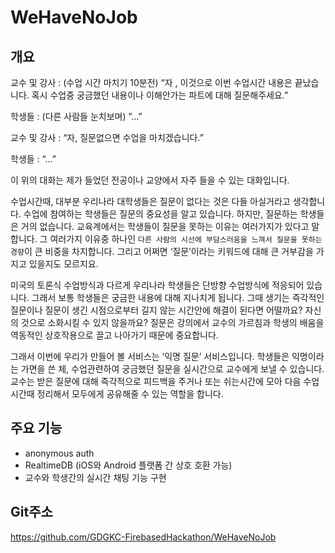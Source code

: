 # WeHaveNoJob

## 개요
교수 및 강사 : (수업 시간 마치기 10분전) “자 , 이것으로 이번 수업시간 내용은 끝났습니다. 혹시 수업중 궁금했던 내용이나 이해안가는 파트에 대해 질문해주세요.”

학생들 : (다른 사람들 눈치보며) ”…”

교수 및 강사 : “자, 질문없으면 수업을 마치겠습니다.”

학생들 : “…”

이 위의 대화는 제가 들었던 전공이나 교양에서 자주 들을 수 있는 대화입니다.

수업시간때, 대부분 우리나라 대학생들은 질문이 없다는 것은 다들 아실거라고 생각합니다. 수업에 참여하는 학생들은 질문의 중요성을 알고 있습니다. 하지만, 질문하는 학생들은 거의 없습니다. 교육계에서는 학생들이 질문을 못하는 이유는 여러가지가 있다고 말합니다. 그 여러가지 이유중 하나인 `다른 사람의 시선에 부담스러움을 느껴서 질문을 못하는 경향`이 큰 비중을 차지합니다.  그리고 어쩌면 ‘질문’이라는 키워드에 대해 큰 거부감을 가지고 있을지도 모르지요.

미국의 토론식 수업방식과 다르게 우리나라 학생들은 단방향 수업방식에 적응되어 있습니다. 그래서 보통 학생들은 궁금한 내용에 대해 지나치게 됩니다. 그때 생기는 즉각적인 질문이나 질문이 생긴 시점으로부터 길지 않는 시간안에 해결이 된다면 어떨까요? 자신의 것으로 소화시킬 수 있지 않을까요? 질문은 강의에서 교수의 가르침과 학생의 배움을 역동적인 상호작용으로 끌고 나아가기 때문에 중요합니다.

그래서 이번에 우리가 만들어 볼 서비스는 ‘익명 질문’ 서비스입니다. 학생들은 익명이라는 가면을 쓴 체, 수업관련하여 궁금했던 질문을 실시간으로 교수에게 보낼 수 있습니다. 교수는 받은 질문에 대해 즉각적으로 피드백을 주거나 또는 쉬는시간에 모아 다음 수업시간때 정리해서 모두에게 공유해줄 수 있는 역할을 합니다.

## 주요 기능

- anonymous auth
- RealtimeDB (iOS와 Android 플랫폼 간 상호 호환 가능)
- 교수와 학생간의 실시간 채팅 기능 구현

## Git주소
https://github.com/GDGKC-FirebasedHackathon/WeHaveNoJob
